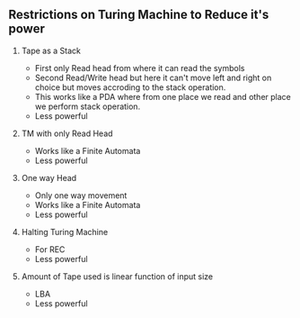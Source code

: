 ## Restrictions on Turing Machine to Reduce it's power

1. Tape as a Stack
   - First only Read head from where it can read the symbols 
   - Second Read/Write head but here it can't move left and right on choice but moves accroding to the stack operation.
   - This works like a PDA where from one place we read and other place we perform stack operation.
   - Less powerful

2. TM with only Read Head
   - Works like a Finite Automata
   - Less powerful

3. One way Head 
   - Only one way movement
   - Works like a Finite Automata
   - Less powerful

4. Halting Turing Machine
   - For REC
   - Less powerful
  
5. Amount of Tape used is linear function of input size
   - LBA
   - Less powerful